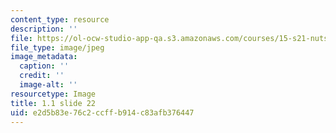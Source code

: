 ```yaml
---
content_type: resource
description: ''
file: https://ol-ocw-studio-app-qa.s3.amazonaws.com/courses/15-s21-nuts-and-bolts-of-business-plans-january-iap-2014/e2d5b83e76c2ccffb914c83afb376447_Slide22.JPG
file_type: image/jpeg
image_metadata:
  caption: ''
  credit: ''
  image-alt: ''
resourcetype: Image
title: 1.1 slide 22
uid: e2d5b83e-76c2-ccff-b914-c83afb376447
---
```

